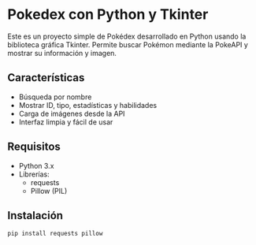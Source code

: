 # Pokedex con Python y Tkinter

Este es un proyecto simple de Pokédex desarrollado en Python usando la biblioteca gráfica Tkinter. Permite buscar Pokémon mediante la PokeAPI y mostrar su información y imagen.

## Características

- Búsqueda por nombre
- Mostrar ID, tipo, estadísticas y habilidades
- Carga de imágenes desde la API
- Interfaz limpia y fácil de usar

## Requisitos

- Python 3.x
- Librerías:
  - requests
  - Pillow (PIL)

## Instalación

```bash
pip install requests pillow
